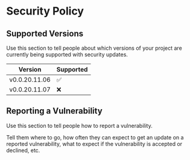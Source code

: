 # Security Policy

## Supported Versions

Use this section to tell people about which versions of your project are currently being supported
with security updates.

| Version       | Supported          |
|---------------|--------------------|
| v0.0.20.11.06 | :white_check_mark: |
| v0.0.20.11.07 | :x:                |

## Reporting a Vulnerability

Use this section to tell people how to report a vulnerability.

Tell them where to go, how often they can expect to get an update on a reported vulnerability, what
to expect if the vulnerability is accepted or declined, etc.
